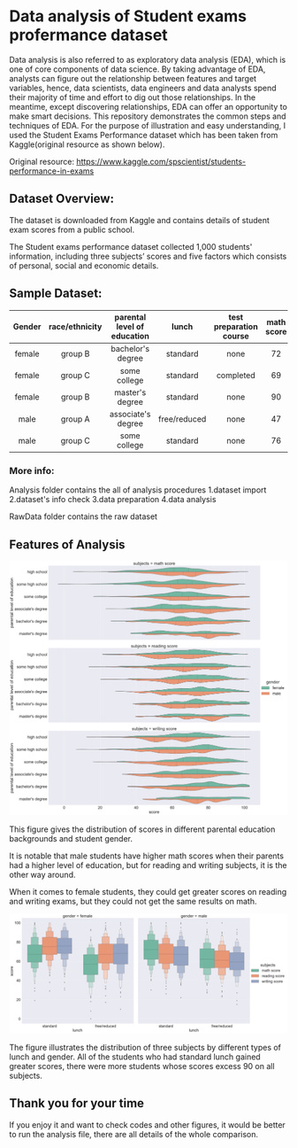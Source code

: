 # Data analysis of Student exams profermance dataset
Data analysis is also referred to as exploratory data analysis (EDA), which is one of core components of data science. By taking advantage of EDA, analysts can figure out the relationship between features and target variables, hence, data scientists, data engineers and data analysts spend their majority of time and effort to dig out those relationships. In the meantime, except discovering relationships, EDA can offer an opportunity to make smart decisions. This repository demonstrates the common steps and techniques of EDA. For the purpose of illustration and easy understanding, I used the Student Exams Performance dataset which has been taken from Kaggle(original resource as shown below).

Original resource: https://www.kaggle.com/spscientist/students-performance-in-exams

## Dataset Overview:
The dataset is downloaded from Kaggle and contains details of student exam scores from a public school.

The Student exams performance dataset collected 1,000 students' information, including three subjects’ scores and five factors which consists of personal, social  and economic details.

## Sample Dataset:

| Gender | race/ethnicity|parental level of education   |lunch | test preparation course |math score|reading score|writing score |
|:-------------:|:-------------:| :-------------:| :-------------:|:-------------:|:-------------:| :-------------:|:-------------:|
|female	|group B	|bachelor's degree	|standard	|none	| 72 |	 72 |	74 |
|female	|group C	|some college	|standard	|completed	| 69	|  90 |	88 |
|female	|group B	|master's degree |standard	|none	| 90	|  95 |	93 |
|male	|group A	|associate's degree	|free/reduced	|none	| 47 |	57  | 44 |
|male	|group C	|some college	|standard |none	| 76	|  78	| 75 |

### More info:

Analysis folder contains the all of analysis procedures
1.dataset import
2.dataset's info check
3.data preparation
4.data analysis

RawData folder contains the raw dataset

## Features of Analysis

<img src="images/educational_score.png">

This figure gives the distribution of scores in different parental education backgrounds and student gender.

It is notable that male students have higher math scores when their parents had a higher level of education, but for reading and writing subjects, it is the other way around.

When it comes to female students, they could get greater scores on reading and writing exams, but they could not get the same results on math.

<img src="images/lunch_score.png">

The figure illustrates the distribution of three subjects by different types of lunch  and gender.
All of the students who had standard lunch gained greater scores, there were more students whose scores excess 90 on all subjects.


## Thank you for your time
If you enjoy it and want to check codes and other figures, it would be better to run the analysis file, there are all details of the whole comparison.



